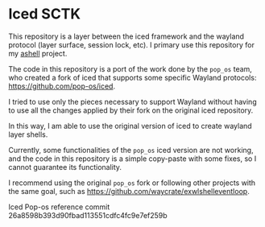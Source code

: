 # Iced SCTK

This repository is a layer between the iced framework and the wayland protocol (layer surface, session lock, etc).
I primary use this repository for my [ashell](https://github.com/MalpenZibo/ashell) project.

The code in this repository is a port of the work done by the `pop_os` team, 
who created a fork of iced that supports some specific Wayland protocols: https://github.com/pop-os/iced.

I tried to use only the pieces necessary to support Wayland without having to use 
all the changes applied by their fork on the original iced repository.

In this way, I am able to use the original version of iced to create wayland layer shells.

Currently, some functionalities of the `pop_os` iced version are not working, 
and the code in this repository is a simple copy-paste with some fixes, so I cannot guarantee its functionality.

I recommend using the original `pop_os` fork or following other projects with the same goal, 
such as https://github.com/waycrate/exwlshelleventloop.


Iced Pop-os reference commit 26a8598b393d90fbad113551cdfc4fc9e7ef259b
